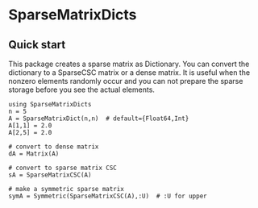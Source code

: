 # SparseMatrixDicts

## Quick start

This package creates a sparse matrix as Dictionary.
You can convert the dictionary to a SparseCSC matrix or a dense matrix.
It is useful when the nonzero elements randomly occur and you can not prepare the sparse storage before you see the actual elements.

```
using SparseMatrixDicts
n = 5
A = SparseMatrixDict(n,n)  # default={Float64,Int}
A[1,1] = 2.0
A[2,5] = 2.0

# convert to dense matrix
dA = Matrix(A)

# convert to sparse matrix CSC
sA = SparseMatrixCSC(A)

# make a symmetric sparse matrix
symA = Symmetric(SparseMatrixCSC(A),:U)  # :U for upper
```
